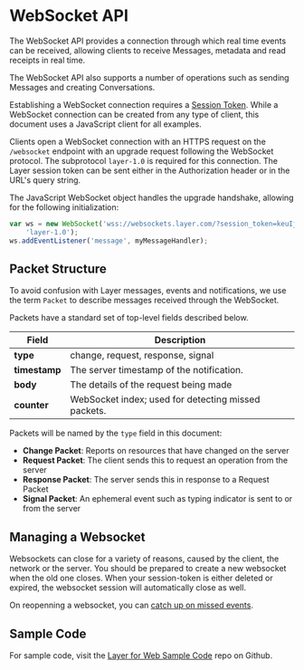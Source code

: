 # WebSocket API

The WebSocket API provides a connection through which real time events can be received, allowing clients to receive Messages, metadata and read receipts in real time.

The WebSocket API also supports a number of operations such as sending Messages and creating Conversations.

Establishing a WebSocket connection requires a [Session Token](introduction#authentication).  While a WebSocket connection can be created from any type of client, this document uses a JavaScript client for all examples.

Clients open a WebSocket connection with an HTTPS request on the `/websocket` endpoint with an upgrade request following the WebSocket protocol.  The subprotocol `layer-1.0` is required for this connection. The Layer session token can be sent either in the Authorization header or in the URL's query string.

The JavaScript WebSocket object handles the upgrade handshake, allowing for the following initialization:

```javascript
var ws = new WebSocket('wss://websockets.layer.com/?session_token=keuIjkPoPlkxw==',
    'layer-1.0');
ws.addEventListener('message', myMessageHandler);
```

## Packet Structure

To avoid confusion with Layer messages, events and notifications, we use the term `Packet` to describe messages received through the WebSocket.

Packets have a standard set of top-level fields described below.

| Field | Description |
|-------|-------------|
| **type** | change, request, response, signal |
| **timestamp** | The server timestamp of the notification. |
| **body** | The details of the request being made |
| **counter** | WebSocket index; used for detecting missed packets. |


Packets will be named by the `type` field in this document:

* **Change Packet**: Reports on resources that have changed on the server
* **Request Packet**: The client sends this to request an operation from the server
* **Response Packet**: The server sends this in response to a Request Packet
* **Signal Packet**: An ephemeral event such as typing indicator is sent to or from the server

## Managing a Websocket

Websockets can close for a variety of reasons, caused by the client, the network or the server.  You should be prepared to create a new websocket when the old one closes.  When your session-token is either deleted or expired, the websocket session will automatically close as well.

On reopenning a websocket, you can [catch up on missed events](#recovery).

## Sample Code
For sample code, visit the [Layer for Web Sample Code](https://github.com/layerhq/samples-web-apis) repo on Github.
